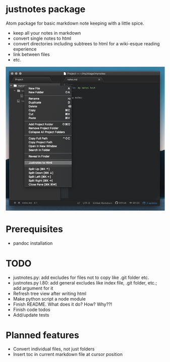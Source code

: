 # justnotes package

Atom package for basic markdown note keeping with a little spice.

- keep all your notes in markdown
- convert single notes to html
- convert directories including subtrees to html for a wiki-esque reading experience
- link between files
- etc.

![A screenshot of your package](https://github.com/LukasK/justnotes/blob/master/misc/screen.png)

# Prerequisites

- pandoc installation

# TODO

- justnotes.py: add excludes for files not to copy like .git folder etc.
- justnotes.py l.80: add general excludes like index file, .git folder, etc.; add argument for it
- Refresh tree view after writing html
- Make python script a node module
- Finish README. What does it do? How? Why??!
- Finish code todos
- Add/update tests

# Planned features

- Convert individual files, not just folders
- Insert toc in current markdown file at cursor position
